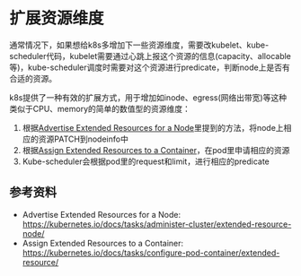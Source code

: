 # 扩展资源维度

通常情况下，如果想给k8s多增加下一些资源维度，需要改kubelet、kube-scheduler代码，kubelet需要通过心跳上报这个资源的信息(capacity、allocable等)，kube-scheduler调度时需要对这个资源进行predicate，判断node上是否有合适的资源。

k8s提供了一种有效的扩展方式，用于增加如inode、egress(网络出带宽)等这种类似于CPU、memory的简单的数值型的资源维度：

1. 根据[Advertise Extended Resources for a Node](https://kubernetes.io/docs/tasks/administer-cluster/extended-resource-node/)里提到的方法，将node上相应的资源PATCH到nodeinfo中
2. 根据[Assign Extended Resources to a Container](https://kubernetes.io/docs/tasks/configure-pod-container/extended-resource/)，在pod里申请相应的资源
3. Kube-scheduler会根据pod里的request和limit，进行相应的predicate

## 参考资料

* Advertise Extended Resources for a Node: https://kubernetes.io/docs/tasks/administer-cluster/extended-resource-node/
* Assign Extended Resources to a Container: https://kubernetes.io/docs/tasks/configure-pod-container/extended-resource/